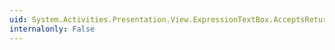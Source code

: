 ```yaml
---
uid: System.Activities.Presentation.View.ExpressionTextBox.AcceptsReturnProperty
internalonly: False
---
```

